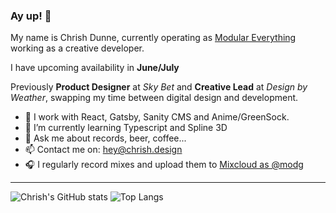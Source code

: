 ### Ay up! 🦆

My name is Chrish Dunne, currently operating as [Modular Everything](https://github.com/modular-everything) working as a creative developer.

I have upcoming availability in **June/July**

Previously **Product Designer** at _Sky Bet_ and **Creative Lead** at _Design by Weather_, swapping my time between digital design and development.

- 🔭  I work with React, Gatsby, Sanity CMS and Anime/GreenSock.
- 🌱  I’m currently learning Typescript and Spline 3D
- 💬  Ask me about records, beer, coffee...
- 📫  Contact me on: hey@chrish.design
- 🎧  I regularly record mixes and upload them to [Mixcloud as @modg](https://mixcloud.com/modg)

---

![Chrish's GitHub stats](https://github-readme-stats.vercel.app/api?username=chrish-d&show_icons=true&count_private=true) ![Top Langs](https://github-readme-stats.vercel.app/api/top-langs/?username=chrish-d)
